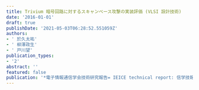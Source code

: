 ```yaml
---
title: Trivium 暗号回路に対するスキャンベース攻撃の実装評価 (VLSI 設計技術)
date: '2016-01-01'
draft: true
publishDate: '2021-05-03T06:28:52.551059Z'
authors:
- ' 於久太祐'
- ' 柳澤政生'
- ' 戸川望'
publication_types:
- '2'
abstract: ''
featured: false
publication: '*電子情報通信学会技術研究報告= IEICE technical report: 信学技報*'
---
```


